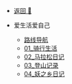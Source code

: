 <!-- docs/_sidebar.md -->

- [返回 🚀](/home.html)

- 爱生活爱自己

  - [路线导航](/爱生活爱自己/index.html)
  - [01\_骑行生活](/爱生活爱自己/01_骑行生活.html)
  - [02\_马拉松日记](/爱生活爱自己/02_马拉松日记.html)
  - [03\_登山记录](/爱生活爱自己/03_登山记录.html)
  - [04\_妖之乡日记](/爱生活爱自己/04_妖之乡日记.md)

